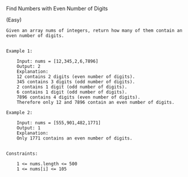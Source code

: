 Find Numbers with Even Number of Digits

(Easy)

    Given an array nums of integers, return how many of them contain an even number of digits.

    
    Example 1:

        Input: nums = [12,345,2,6,7896]
        Output: 2
        Explanation: 
        12 contains 2 digits (even number of digits). 
        345 contains 3 digits (odd number of digits). 
        2 contains 1 digit (odd number of digits). 
        6 contains 1 digit (odd number of digits). 
        7896 contains 4 digits (even number of digits). 
        Therefore only 12 and 7896 contain an even number of digits.

    Example 2:

        Input: nums = [555,901,482,1771]
        Output: 1 
        Explanation: 
        Only 1771 contains an even number of digits.
        

    Constraints:

        1 <= nums.length <= 500
        1 <= nums[i] <= 105
